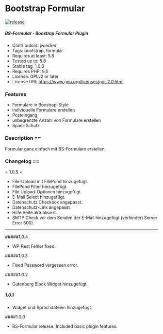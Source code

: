 # Bootstrap Formular

[![release](https://img.shields.io/github/v/tag/team-hummelt/bs-formular?style=plastic)](https://github.com/team-hummelt/bs-formular)

##### BS-Formular - Boostrap Formular Plugin
* Contributors: jwiecker
* Tags: bootstrap, formular
* Requires at least: 5.8
* Tested up to: 5.8
* Stable tag: 1.0.6
* Requires PHP: 8.0
* License: GPLv2 or later
* License URI: https://www.gnu.org/licenses/gpl-2.0.html

### Features
* Formulare in Boostrap-Style
* Individuelle Formulare erstellen
* Posteingang
* unbegrenzte Anzahl von Formulare erstellen
* Spam-Schutz

### Description ==
Formular ganz einfach mit BS-Formulare erstellen.

### Changelog ==
= 1.0.5 =
* File-Upload mit FilePond hinzugefügt.
* FilePond Filter hinzugefügt.
* File Upload-Optionen hinzugefügt.
* E-Mail Select hinzugefügt.
* Datenschutz Checkbox angepasst.
* Datenschutz-Link angepasst.
* Hilfe Seite aktualisiert.
* SMTP Check vor dem Senden der E-Mail hinzugefügt (verhindert Server Error 500).
***
#####1.0.4
* WP-Rest Fehler fixed.

#####1.0.3 
* Fixed Password vergessen error.

#####1.0.2
* Gutenberg Block Widget hinzugefügt.

##### 1.0.1
* Widget und Sprachdateien hinzugefügt.

####1.0.0
* BS-Formular release. Included basic plugin features.

